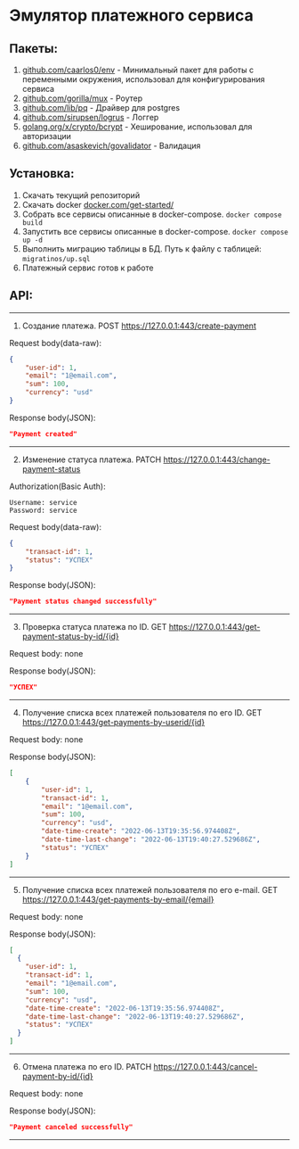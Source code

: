 # Эмулятор платежного сервиса

## Пакеты:
1) [github.com/caarlos0/env](https://github.com/caarlos0/env) - Минимальный пакет для работы с переменными окружения, использовал для конфигурирования сервиса
2) [github.com/gorilla/mux](https://github.com/gorilla/mux) - Роутер
3) [github.com/lib/pq](https://github.com/lib/pq) - Драйвер для postgres
4) [github.com/sirupsen/logrus](https://github.com/sirupsen/logrus) - Логгер
5) [golang.org/x/crypto/bcrypt](https://golang.org/x/crypto/bcrypt) - Хеширование, использовал для авторизации
6) [github.com/asaskevich/govalidator](https://github.com/asaskevich/govalidator) - Валидация
## Установка:
   1) Скачать текущий репозиторий
   2) Скачать docker [docker.com/get-started/](https://www.docker.com/get-started/)
   3) Собрать все сервисы описанные в docker-compose. `docker compose build`
   4) Запустить все сервисы описанные в  docker-compose. `docker compose up -d`
   5) Выполнить миграцию таблицы в БД. Путь к файлу с таблицей: `migratinos/up.sql`
   6) Платежный сервис готов к работе
## API:
___
1) Создание платежа. POST https://127.0.0.1:443/create-payment

Request body(data-raw):
````json
{
    "user-id": 1,
    "email": "1@email.com",
    "sum": 100,
    "currency": "usd"
}
````
Response body(JSON):
````json
"Payment created"
````
___
2) Изменение статуса платежа.  PATCH https://127.0.0.1:443/change-payment-status

Authorization(Basic Auth): 
````
Username: service
Password: service
````
Request body(data-raw):
````json
{
    "transact-id": 1,
    "status": "УСПЕХ"
}
````
Response body(JSON):
````json
"Payment status changed successfully"
````
___
3) Проверка статуса платежа по ID. GET https://127.0.0.1:443/get-payment-status-by-id/{id}

Request body: none

Response body(JSON):
````json
"УСПЕХ"
````
___
4) Получение списка всех платежей пользователя по его ID. GET https://127.0.0.1:443/get-payments-by-userid/{id}

Request body: none

Response body(JSON):
````json
[
    {
        "user-id": 1,
        "transact-id": 1,
        "email": "1@email.com",
        "sum": 100,
        "currency": "usd",
        "date-time-create": "2022-06-13T19:35:56.974408Z",
        "date-time-last-change": "2022-06-13T19:40:27.529686Z",
        "status": "УСПЕХ"
    }
]
````
___
5) Получение списка всех платежей пользователя по его e-mail. GET https://127.0.0.1:443/get-payments-by-email/{email}

Request body: none

Response body(JSON):
````json
[
  {
    "user-id": 1,
    "transact-id": 1,
    "email": "1@email.com",
    "sum": 100,
    "currency": "usd",
    "date-time-create": "2022-06-13T19:35:56.974408Z",
    "date-time-last-change": "2022-06-13T19:40:27.529686Z",
    "status": "УСПЕХ"
  }
]
````
___
6) Отмена платежа по его ID. PATCH https://127.0.0.1:443/cancel-payment-by-id/{id}

Request body: none

Response body(JSON):
````json
"Payment canceled successfully"
````
___